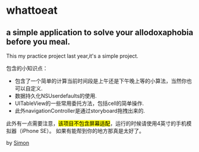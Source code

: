 # whattoeat

## a simple application to solve your  allodoxaphobia before you meal.


This my practice project last year,it's a simple project.

包含的小知识点：
* 包含了一个简单的计算当前时间段是上午还是下午晚上等的小算法，当然你也可以自定义.
* 数据持久化NSUserdefaults的使用.
* UITableView的一些常用委托方法，包括cell的简单操作.
* 此外navigationController是通过storyboard拖拽出来的.


此外有一点需要注意，<mark>该项目不包含屏幕适配</mark>，运行的时候请使用4英寸的手机模拟器（iPhone SE）。
如果有能帮到你的地方那真是太好了。


by [Simon](https://codersimonpeter.github.io/blog)
